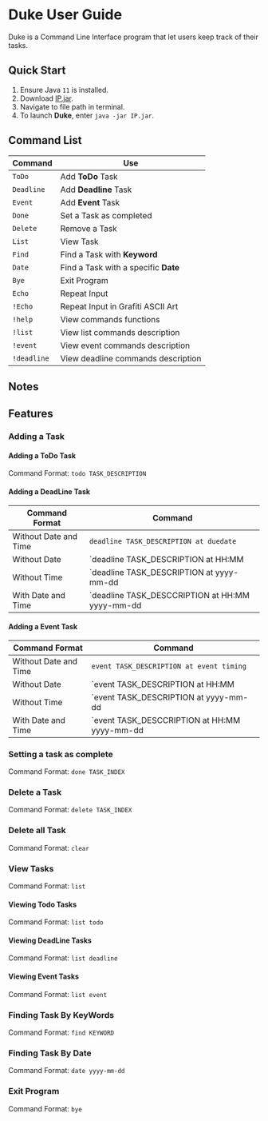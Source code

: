 # Duke User Guide
Duke is a Command Line Interface program that let users keep track of their tasks.

## Quick Start
1. Ensure Java `11` is installed.
2. Download [IP.jar](https://github.com/kum-wh/ip/releases).
3. Navigate to file path in terminal.
4. To launch **Duke**, enter `java -jar IP.jar`.
## Command List

Command | Use
------- | ---
`ToDo` | Add **ToDo** Task
`Deadline` | Add **Deadline** Task
`Event` | Add **Event** Task
`Done` | Set a Task as completed
`Delete` | Remove a Task
`List` | View Task
`Find` | Find a Task with **Keyword**
`Date` | Find a Task with a specific **Date**
`Bye` | Exit Program
`Echo` | Repeat Input
`!Echo` | Repeat Input in Grafiti ASCII Art
`!help` | View commands functions
`!list` | View list commands description
`!event` | View event commands description
`!deadline` | View deadline commands description

## Notes

## Features

### Adding a Task

#### Adding a ToDo Task

Command Format: `todo TASK_DESCRIPTION`

#### Adding a DeadLine Task

Command Format | Command
-------------- | -------
Without Date and Time | `deadline TASK_DESCRIPTION at duedate`
Without Date | `deadline TASK_DESCRIPTION at HH:MM
Without Time | `deadline TASK_DESCRIPTION at yyyy-mm-dd
With Date and Time | `deadline TASK_DESCCRIPTION at HH:MM yyyy-mm-dd

#### Adding a Event Task

Command Format | Command
-------------- | -------
Without Date and Time | `event TASK_DESCRIPTION at event timing`
Without Date | `event TASK_DESCRIPTION at HH:MM
Without Time | `event TASK_DESCRIPTION at yyyy-mm-dd
With Date and Time | `event TASK_DESCCRIPTION at HH:MM yyyy-mm-dd

### Setting a task as complete

Command Format: `done TASK_INDEX`

### Delete a Task

Command Format: `delete TASK_INDEX`

### Delete all Task

Command Format: `clear`

### View Tasks

Command Format: `list`

#### Viewing Todo Tasks

Command Format: `list todo`

#### Viewing DeadLine Tasks

Command Format: `list deadline`

#### Viewing Event Tasks

Command Format: `list event`

### Finding Task By KeyWords

Command Format: `find KEYWORD`

### Finding Task By Date

Command Format: `date yyyy-mm-dd`

### Exit Program

Command Format: `bye`
